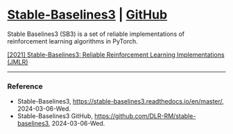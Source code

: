# [Stable-Baselines3](https://stable-baselines3.readthedocs.io/en/master/) | [GitHub](https://github.com/DLR-RM/stable-baselines3)

Stable Baselines3 (SB3) is a set of reliable implementations of reinforcement learning algorithms in PyTorch.

[[2021] Stable-Baselines3: Reliable Reinforcement Learning Implementations (JMLR)](https://jmlr.org/papers/volume22/20-1364/20-1364.pdf)

---

### Reference
- Stable-Baselines3, https://stable-baselines3.readthedocs.io/en/master/, 2024-03-06-Wed.
- Stable-Baselines3 GitHub, https://github.com/DLR-RM/stable-baselines3, 2024-03-06-Wed.
